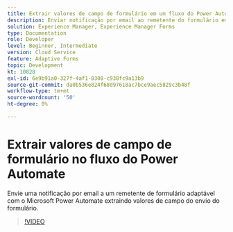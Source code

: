 ```yaml
---
title: Extrair valores de campo de formulário em um fluxo do Power Automate
description: Enviar notificação por email ao remetente do formulário em um fluxo de trabalho do Microsoft Power Automate
solution: Experience Manager, Experience Manager Forms
type: Documentation
role: Developer
level: Beginner, Intermediate
version: Cloud Service
feature: Adaptive Forms
topic: Development
kt: 10828
exl-id: 6e9b91a0-327f-4af1-8308-c938fc9a13b9
source-git-commit: da0b536e824f68d97618ac7bce9aec5829c3b48f
workflow-type: tm+mt
source-wordcount: '50'
ht-degree: 0%

---
```


# Extrair valores de campo de formulário no fluxo do Power Automate

Envie uma notificação por email a um remetente de formulário adaptável com o Microsoft Power Automate extraindo valores de campo do envio do formulário.

>[!VIDEO](https://video.tv.adobe.com/v/345957?quality=12&learn=on)
